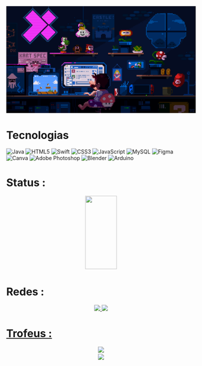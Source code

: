 <img src="./imagens/Mario.gif" alt="Banner" id="banner">

<div padding=10px></div>

# Tecnologias
![Java](https://img.shields.io/badge/java-%23ED8B00.svg?style=for-the-badge&logo=java&logoColor=white) ![HTML5](https://img.shields.io/badge/html5-%23E34F26.svg?style=for-the-badge&logo=html5&logoColor=white) ![Swift](https://img.shields.io/badge/swift-F54A2A?style=for-the-badge&logo=swift&logoColor=white) ![CSS3](https://img.shields.io/badge/css3-%231572B6.svg?style=for-the-badge&logo=css3&logoColor=white) ![JavaScript](https://img.shields.io/badge/javascript-%23323330.svg?style=for-the-badge&logo=javascript&logoColor=%23F7DF1E) ![MySQL](https://img.shields.io/badge/mysql-%2300f.svg?style=for-the-badge&logo=mysql&logoColor=white) 	![Figma](https://img.shields.io/badge/figma-%23F24E1E.svg?style=for-the-badge&logo=figma&logoColor=white) ![Canva](https://img.shields.io/badge/Canva-%2300C4CC.svg?style=for-the-badge&logo=Canva&logoColor=white) ![Adobe Photoshop](https://img.shields.io/badge/adobephotoshop-%2331A8FF.svg?style=for-the-badge&logo=adobephotoshop&logoColor=white) ![Blender](https://img.shields.io/badge/blender-%23F5792A.svg?style=for-the-badge&logo=blender&logoColor=white) ![Arduino](https://img.shields.io/badge/-Arduino-00979D?style=for-the-badge&logo=Arduino&logoColor=white)


# Status :
<div align="center">  
  <img width="41%" height="195px" src="https://github-readme-stats.vercel.app/api?username=ErickBernat&theme=radical&hide_border=true&include_all_commits=false&count_private=false" />
</div>

# Redes :

<div align="center">  
<a href="https://instagram.com/bernat.jpg" target="_blank"><img src="https://img.shields.io/badge/Instagram-%23E4405F.svg?logo=Instagram&logoColor=white"</a>
<a href="https://linkedin.com/in/www.linkedin.com/in/erick-duarte-bernat-20835a209" target="_blank"><img src="https://img.shields.io/badge/LinkedIn-%230077B5.svg?logo=linkedin&logoColor=white"</a>
</div>

# Trofeus :
<div align="center">  
  <img  src="https://github-trophies.vercel.app/?username=ErickBernat&theme=radical&no-frame=true&no-bg=false&margin-w=4" /> 
</div>

<div align="center">  
  <img  src="https://visitcount.itsvg.in/api?id=ErickBernat&icon=0&color5)](https://visitcount.itsvg.in)" /> 
</div>












